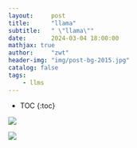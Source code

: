 ```yaml
---
layout:     post
title:      "llama"
subtitle:   " \"llama\""
date:       2024-03-04 18:00:00
mathjax: true
author:     "zwt"
header-img: "img/post-bg-2015.jpg"
catalog: false
tags:
    - llms
---
```

* TOC
{:toc}

![](https://zwt0204.github.io//img//llm//llama//llama.png)

![](https://zwt0204.github.io//img//llama//llama2.png)